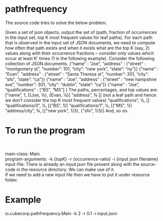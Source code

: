 # pathfrequency

The source code tries to solve the below problem.

Given a set of json objects, output the set of (path, fraction of occurrences in the input set, top K
most frequent values for leaf paths). For each path that is observed in the input set of JSON
documents, we need to compute how often that path exists and when it exists what are the top
K (say, 2) values along with their occurrence fractions – consider only values which occur at least
K’ times (1 in the following example).
Consider the following collection of JSON documents.
{“name” : “Joe”, “address” : {“street” : “montgomery st”, “number”: 101, “city”: “new york”, “state”: “ny”}}
{“name” : “Evan”, “address” : {“street” : “Santa Theresa st”, “number”: 201, “city”: “sfo”, “state”: “ca”}}
{“name” : “Joe”, “address” : {“street” : “new hampshire ave”, “number”: 301, “city”: “dublin”, “state”: “ca”}}
{“name” : “Joe”, “qualifications” : [“BS”, “MS”] }
The paths, percentages, and top values are:
[“name”, 1, [{Joe, 3⁄4}, {Evan, 1⁄4}]
“address”, 3⁄4 [] (not a leaf path and hence we don’t consider the top K most frequent values)
“qualifications”, 1⁄4, []
“qualifications/0”, 1⁄4, [{“BS”, 1}]
“qualifications/1”, 1⁄4, [{“MS”, 1}]
“address/city”, 3⁄4, [{"new york", 1/3}, {"sfo", 1/3}]
And, so on.


# To run the program <br>
<br>

main-class: Main <br>
program-arguments: -k {topK} -r {occurrence-ratio} -i {input json filename} <br>
input-file: There is already an input.json file present along with the source-code in the resource directory. We can make use of it.<br>
If we need to add a new input file then we have to put it under resource folder.

# Example
io.cubecorp.pathfrequency.Main -k 2 -r 0.1 -i input.json

